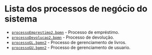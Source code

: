 # Lista dos processos de negócio do sistema

* [`processoEmprestimo2.bpmn`]() - Processo de empréstimo.
* [`processoDevolucao2.bpmn`]() - Processo de devolução.
* [`processoGL.bpmn2`]() - Processo de gerenciamento de livros.
* [`processoGU.bpmn2`]() - Processo de gerenciamento de usuario.


